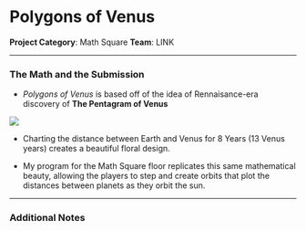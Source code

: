 # Polygons of Venus

**Project Category**: Math Square
**Team**: LINK

---

### The Math and the Submission

* *Polygons of Venus* is based off of the idea of Rennaisance-era discovery of **The Pentagram of Venus**

![][1]

* Charting the distance between Earth and Venus for 8 Years (13 Venus years) creates a beautiful floral design.

* My program for the Math Square floor replicates this same mathematical beauty, allowing the players to step and create orbits that plot the distances between planets as they orbit the sun.
---

### Additional Notes

[1]: http://blog.recursiveprocess.com/wp-content/uploads/2015/05/Screenshot-2015-05-18-at-11.48.24-AM1.png
